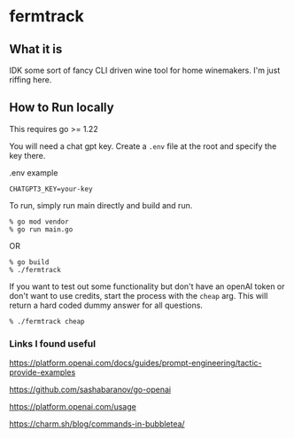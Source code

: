 # fermtrack

## What it is

IDK some sort of fancy CLI driven wine tool for home winemakers. I'm just riffing here.

## How to Run locally

This requires go >= 1.22

You will need a chat gpt key. Create a `.env` file at the root and specify the key there.

.env example
```
CHATGPT3_KEY=your-key
```

To run, simply run main directly and build and run.
```
% go mod vendor
% go run main.go
```
OR
```
% go build
% ./fermtrack
```

If you want to test out some functionality but don't have an openAI token or don't want to use credits, start the process with the `cheap` arg. This will return a hard coded dummy answer for all questions.

```
% ./fermtrack cheap
```

### Links I found useful

https://platform.openai.com/docs/guides/prompt-engineering/tactic-provide-examples

https://github.com/sashabaranov/go-openai

https://platform.openai.com/usage

https://charm.sh/blog/commands-in-bubbletea/